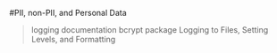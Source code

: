 #PII, non-PII, and Personal Data
> logging documentation
> bcrypt package
> Logging to Files, Setting Levels, and Formatting
